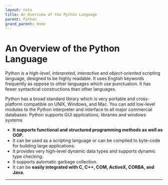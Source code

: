 ```yaml
---
layout: note
title: An Overview of the Python Language
parent: Python
grand_parent: Home
---
```


# An Overview of the Python Language

Python is a _high-level_, _interpreted_, _interactive_ and _object-oriented_ scripting language, designed to be highly readable. It uses English keywords frequently as oppose to other languages which use punctuation. It has fewer syntactical constructions than other languages.

Python has a broad standard library which is very portable and cross-platform compatible on UNIX, Windows, and Mac. You can add low-level modules to the Python interpreter and interface to all major commercial databases. Python supports GUI applications, libraries and windows systems

- **It supports functional and structured programming methods as well as OOP.**
- It can be used as a scripting language or can be compiled to byte-code for building large applications.
- It provides very high-level dynamic data types and supports dynamic type checking.
- It supports automatic garbage collection.
- It can be **easily integrated with C, C++, COM, ActiveX, CORBA, and Java.**

---
